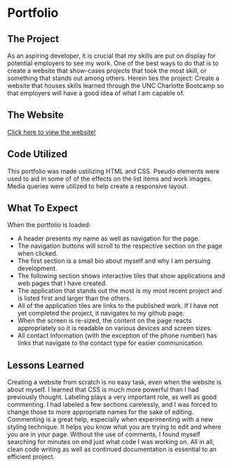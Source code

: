 # Portfolio

## The Project

As an aspiring developer, it is crucial that my skills are put on display for potential employers to see my work. One of the best ways to do that is to create a website that show-cases projects that took the most skill, or something that stands out among others. Herein lies the project: Create a website that houses skills learned through the UNC Charlotte Bootcamp so that employers will have a good idea of what I am capable of.

## The Website

<a href="https://treyjewett.github.io/Portfolio/" target="_blank">Click here to view the website!</a>

## Code Utilized

This portfolio was made ustilizing HTML and CSS. Pseudo elements were used to aid in some of of the effects on the list items and work images. Media queries were utilized to help create a responsive layout.

## What To Expect

When the portfolio is loaded:
- A header presents my name as well as navigation for the page.
- The navigation buttons will scroll to the respective section on the page when clicked.
- The first section is a small bio about myself and why I am persuing development.
- The following section shows interactive tiles that show applications and web pages that I have created.
- The application that stands out the most is my most recent project and is listed first and larger than the others.
- All of the application tiles are links to the published work. If I have not yet completed the project, it navigates to my github page.
- When the screen is re-sized, the content on the page reacts appropriately so it is readable on various devices and screen sizes.
- All contact information (with the exception of the phone number) has links that navigate to the contact type for easier communication.

## Lessons Learned

Creating a website from scratch is no easy task, even when the website is about myself. I learned that CSS is much more powerful than I had previously thought. Labeling plays a very important role, as well as good commenting. I had labeled a few sections carelessly, and I was forced to change those to more appropriate names for the sake of editing. Commenting is a great help, especially when experimenting with a new styling technique. It helps you know what you are trying to edit and where you are in your page. Without the use of comments, I found myself searching for minutes on end just what code I was working on. All in all, clean code writing as well as continued documentation is essential to an efficient project.
